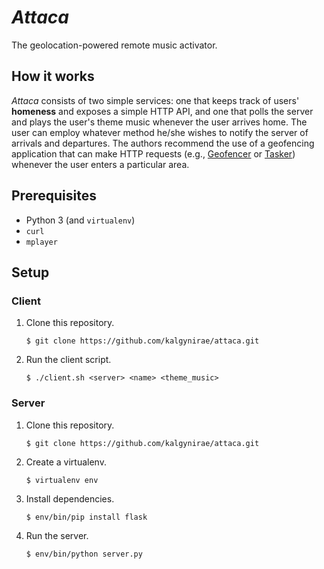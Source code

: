 *Attaca*
========

The geolocation-powered remote music activator.

How it works
------------

*Attaca* consists of two simple services: one that keeps track of users'
**homeness** and exposes a simple HTTP API, and one that polls the server
and plays the user's theme music whenever the user arrives home. The user can
employ whatever method he/she wishes to notify the server of arrivals and
departures. The authors recommend the use of a geofencing application that can
make HTTP requests (e.g., [Geofencer] or [Tasker]) whenever the user enters a
particular area.

Prerequisites
-------------

*   Python 3 (and `virtualenv`)
*   `curl`
*   `mplayer`

Setup
-----

### Client

1.  Clone this repository.

        $ git clone https://github.com/kalgynirae/attaca.git

2.  Run the client script.

        $ ./client.sh <server> <name> <theme_music>

### Server

1.  Clone this repository.

        $ git clone https://github.com/kalgynirae/attaca.git

2.  Create a virtualenv.

        $ virtualenv env

3.  Install dependencies.

        $ env/bin/pip install flask

4.  Run the server.

        $ env/bin/python server.py

[Geofencer]: https://play.google.com/store/apps/details?id=com.arpacell.fencer
[Tasker]: http://tasker.dinglisch.net/
